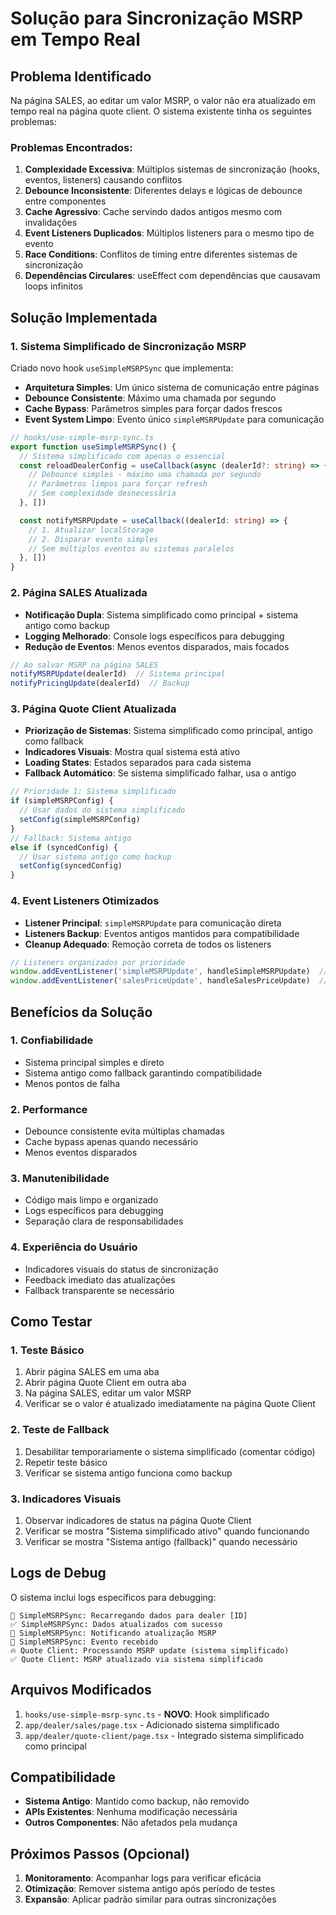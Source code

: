 # Solução para Sincronização MSRP em Tempo Real

## Problema Identificado

Na página SALES, ao editar um valor MSRP, o valor não era atualizado em tempo real na página quote client. O sistema existente tinha os seguintes problemas:

### Problemas Encontrados:

1. **Complexidade Excessiva**: Múltiplos sistemas de sincronização (hooks, eventos, listeners) causando conflitos
2. **Debounce Inconsistente**: Diferentes delays e lógicas de debounce entre componentes
3. **Cache Agressivo**: Cache servindo dados antigos mesmo com invalidações
4. **Event Listeners Duplicados**: Múltiplos listeners para o mesmo tipo de evento
5. **Race Conditions**: Conflitos de timing entre diferentes sistemas de sincronização
6. **Dependências Circulares**: useEffect com dependências que causavam loops infinitos

## Solução Implementada

### 1. Sistema Simplificado de Sincronização MSRP

Criado novo hook `useSimpleMSRPSync` que implementa:

- **Arquitetura Simples**: Um único sistema de comunicação entre páginas
- **Debounce Consistente**: Máximo uma chamada por segundo
- **Cache Bypass**: Parâmetros simples para forçar dados frescos
- **Event System Limpo**: Evento único `simpleMSRPUpdate` para comunicação

```typescript
// hooks/use-simple-msrp-sync.ts
export function useSimpleMSRPSync() {
  // Sistema simplificado com apenas o essencial
  const reloadDealerConfig = useCallback(async (dealerId?: string) => {
    // Debounce simples - máximo uma chamada por segundo
    // Parâmetros limpos para forçar refresh
    // Sem complexidade desnecessária
  }, [])

  const notifyMSRPUpdate = useCallback((dealerId: string) => {
    // 1. Atualizar localStorage
    // 2. Disparar evento simples
    // Sem múltiplos eventos ou sistemas paralelos
  }, [])
}
```

### 2. Página SALES Atualizada

- **Notificação Dupla**: Sistema simplificado como principal + sistema antigo como backup
- **Logging Melhorado**: Console logs específicos para debugging
- **Redução de Eventos**: Menos eventos disparados, mais focados

```typescript
// Ao salvar MSRP na página SALES
notifyMSRPUpdate(dealerId)  // Sistema principal
notifyPricingUpdate(dealerId)  // Backup
```

### 3. Página Quote Client Atualizada

- **Priorização de Sistemas**: Sistema simplificado como principal, antigo como fallback
- **Indicadores Visuais**: Mostra qual sistema está ativo
- **Loading States**: Estados separados para cada sistema
- **Fallback Automático**: Se sistema simplificado falhar, usa o antigo

```typescript
// Prioridade 1: Sistema simplificado
if (simpleMSRPConfig) {
  // Usar dados do sistema simplificado
  setConfig(simpleMSRPConfig)
}
// Fallback: Sistema antigo
else if (syncedConfig) {
  // Usar sistema antigo como backup
  setConfig(syncedConfig)
}
```

### 4. Event Listeners Otimizados

- **Listener Principal**: `simpleMSRPUpdate` para comunicação direta
- **Listeners Backup**: Eventos antigos mantidos para compatibilidade
- **Cleanup Adequado**: Remoção correta de todos os listeners

```typescript
// Listeners organizados por prioridade
window.addEventListener('simpleMSRPUpdate', handleSimpleMSRPUpdate)  // Principal
window.addEventListener('salesPriceUpdate', handleSalesPriceUpdate)  // Backup
```

## Benefícios da Solução

### 1. **Confiabilidade**
- Sistema principal simples e direto
- Sistema antigo como fallback garantindo compatibilidade
- Menos pontos de falha

### 2. **Performance**
- Debounce consistente evita múltiplas chamadas
- Cache bypass apenas quando necessário
- Menos eventos disparados

### 3. **Manutenibilidade**
- Código mais limpo e organizado
- Logs específicos para debugging
- Separação clara de responsabilidades

### 4. **Experiência do Usuário**
- Indicadores visuais do status de sincronização
- Feedback imediato das atualizações
- Fallback transparente se necessário

## Como Testar

### 1. Teste Básico
1. Abrir página SALES em uma aba
2. Abrir página Quote Client em outra aba
3. Na página SALES, editar um valor MSRP
4. Verificar se o valor é atualizado imediatamente na página Quote Client

### 2. Teste de Fallback
1. Desabilitar temporariamente o sistema simplificado (comentar código)
2. Repetir teste básico
3. Verificar se sistema antigo funciona como backup

### 3. Indicadores Visuais
1. Observar indicadores de status na página Quote Client
2. Verificar se mostra "Sistema simplificado ativo" quando funcionando
3. Verificar se mostra "Sistema antigo (fallback)" quando necessário

## Logs de Debug

O sistema inclui logs específicos para debugging:

```
🔄 SimpleMSRPSync: Recarregando dados para dealer [ID]
✅ SimpleMSRPSync: Dados atualizados com sucesso
📢 SimpleMSRPSync: Notificando atualização MSRP
📡 SimpleMSRPSync: Evento recebido
🔥 Quote Client: Processando MSRP update (sistema simplificado)
✅ Quote Client: MSRP atualizado via sistema simplificado
```

## Arquivos Modificados

1. `hooks/use-simple-msrp-sync.ts` - **NOVO**: Hook simplificado
2. `app/dealer/sales/page.tsx` - Adicionado sistema simplificado
3. `app/dealer/quote-client/page.tsx` - Integrado sistema simplificado como principal

## Compatibilidade

- **Sistema Antigo**: Mantido como backup, não removido
- **APIs Existentes**: Nenhuma modificação necessária
- **Outros Componentes**: Não afetados pela mudança

## Próximos Passos (Opcional)

1. **Monitoramento**: Acompanhar logs para verificar eficácia
2. **Otimização**: Remover sistema antigo após período de testes
3. **Expansão**: Aplicar padrão similar para outras sincronizações